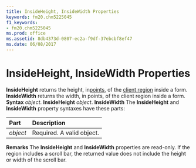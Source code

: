 ```yaml
---
title: InsideHeight, InsideWidth Properties
keywords: fm20.chm5225045
f1_keywords:
- fm20.chm5225045
ms.prod: office
ms.assetid: 8db4373d-0807-ec2a-f9df-37ebcbf8ef47
ms.date: 06/08/2017
---
```



# InsideHeight, InsideWidth Properties



 **InsideHeight** returns the height, in[points](vbe-glossary.md), of the [client region](glossary-vba.md) inside a form. **InsideWidth** returns the width, in points, of the client region inside a form.
 **Syntax**
 _object_. **InsideHeight**
 _object_. **InsideWidth**
The  **InsideHeight** and **InsideWidth** property syntaxes have these parts:


|**Part**|**Description**|
|:-----|:-----|
| _object_|Required. A valid object.|
 **Remarks**
The  **InsideHeight** and **InsideWidth** properties are read-only. If the region includes a scroll bar, the returned value does not include the height or width of the scroll bar.

